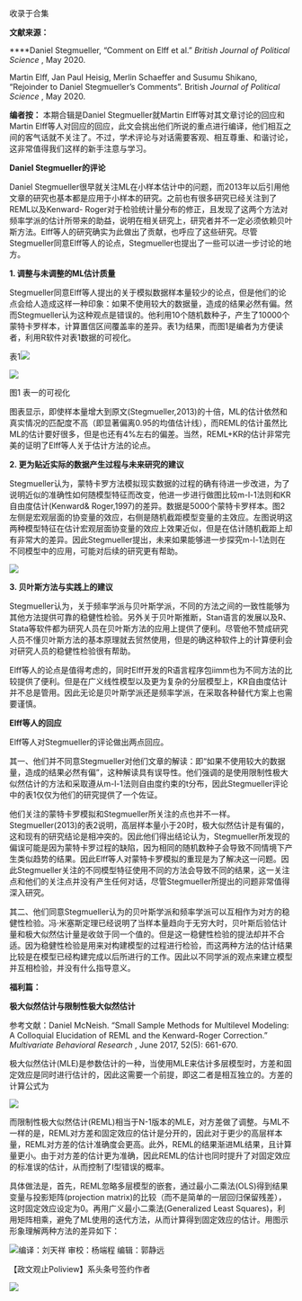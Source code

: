 

收录于合集

**文献来源：**

 ****Daniel Stegmueller, “Comment on Elff et al.” _British Journal of
Political Science_ , May 2020.  

Martin Elff, Jan Paul Heisig, Merlin Schaeffer and Susumu Shikano, “Rejoinder
to Daniel Stegmueller’s Comments”. British _Journal of Political Science_ ,
May 2020.

  

 **编者按：** 本期合辑是Daniel Stegmueller就Martin Elff等对其文章讨论的回应和Martin
Elff等人对回应的回应，此文会挑出他们所说的重点进行编译，他们相互之间的客气话就不关注了。不过，学术评论与对话需要客观、相互尊重、和谐讨论，这非常值得我们这样的新手注意与学习。

  

  
  

  

  

  

 **Daniel Stegmueller的评论**  

  

Daniel
Stegmueller很早就关注ML在小样本估计中的问题，而2013年以后引用他文章的研究也基本都是应用于小样本的研究。之前也有很多研究已经关注到了REML以及Kenward-
Roger对于检验统计量分布的修正，且发现了这两个方法对频率学派的估计所带来的助益，说明在相关研究上，研究者并不一定必须依赖贝叶斯方法。Elff等人的研究确实为此做出了贡献，也呼应了这些研究。尽管Stegmueller同意Elff等人的论点，Stegmueller也提出了一些可以进一步讨论的地方。

 **1\. 调整与未调整的ML估计质量**

  

Stegmueller同意Elff等人提出的关于模拟数据样本量较少的论点，但是他们的论点会给人造成这样一种印象：如果不使用较大的数据量，造成的结果必然有偏。然而Stegmueller认为这种观点是错误的。他利用10个随机数种子，产生了10000个蒙特卡罗样本，计算置信区间覆盖率的差异。表1为结果，而图1是编者为方便读者，利用R软件对表1数据的可视化。

  

表1![](/images/270/2.jpeg)

  

![](/images/270/3.jpeg)

图1 表一的可视化  

  

图表显示，即使样本量增大到原文(Stegmueller,2013)的十倍，ML的估计依然和真实情况的匹配度不高（即显著偏离0.95的均值估计线），而REML的估计虽然比ML的估计要好很多，但是也还有4%左右的偏差。当然，REML+KR的估计非常完美的证明了Elff等人关于估计方法的论点。

  

 **2\. 更为贴近实际的数据产生过程与未来研究的建议**

  

Stegmueller认为，蒙特卡罗方法模拟现实数据的过程的确有待进一步改进，为了说明近似的准确性如何随模型特征而改变，他进一步进行做图比较m-l-1法则和KR自由度估计(Kenward&
Roger,1997)的差异。数据是5000个蒙特卡罗样本。图2左侧是宏观层面的协变量的效应，右侧是随机截距模型变量的主效应。左图说明这两种模型特征在估计宏观层面协变量的效应上效果近似，但是在估计随机截距上却有非常大的差异。因此Stegmueller提出，未来如果能够进一步探究m-l-1法则在不同模型中的应用，可能对后续的研究更有帮助。

  

![](/images/270/4.png)

  

 **3\. 贝叶斯方法与实践上的建议**

  

Stegmueller认为，关于频率学派与贝叶斯学派，不同的方法之间的一致性能够为其他方法提供可靠的稳健性检验。另外关于贝叶斯推断，Stan语言的发展以及R、Stata等软件都为研究人员在贝叶斯方法的应用上提供了便利。尽管他不赞成研究人员不懂贝叶斯方法的基本原理就去贸然使用，但是的确这种软件上的计算便利会对研究人员的稳健性检验很有帮助。  

Elff等人的论点是值得考虑的，同时Elff开发的R语言程序包iimm也为不同方法的比较提供了便利。但是在广义线性模型以及更为复杂的分层模型上，KR自由度估计并不总是管用。因此无论是贝叶斯学派还是频率学派，在采取各种替代方案上也需要谨慎。

  

  

 **Elff等人的回应**

  

Elff等人对Stegmueller的评论做出两点回应。

  

其一、他们并不同意Stegmueller对他们文章的解读：即“如果不使用较大的数据量，造成的结果必然有偏”，这种解读具有误导性。他们强调的是使用限制性极大似然估计的方法和采取遵从m-l-1法则自由度约束的t分布，因此Stegmueller评论中的表1仅仅为他们的研究提供了一个佐证。

  

他们关注的蒙特卡罗模拟和Stegmueller所关注的点也并不一样。Stegmueller(2013)的表2说明，高层样本量小于20时，极大似然估计是有偏的，这和现有的研究结论是相冲突的。因此他们得出结论认为，Stegmueller所发现的偏误可能是因为蒙特卡罗过程的缺陷，因为相同的随机数种子会导致不同情境下产生类似趋势的结果。因此Elff等人对蒙特卡罗模拟的重现是为了解决这一问题。因此Stegmueller关注的不同模型特征使用不同的方法会导致不同的结果，这一关注点和他们的关注点并没有产生任何对话，尽管Stegmueller所提出的问题非常值得深入研究。

  

其二、他们同意Stegmueller认为的贝叶斯学派和频率学派可以互相作为对方的稳健性检验。冯·米塞斯定理已经说明了当样本量趋向于无穷大时，贝叶斯后验估计量和极大似然估计量是收敛于同一个值的。但是这一稳健性检验的提法却并不合适。因为稳健性检验是用来对构建模型的过程进行检验，而这两种方法的估计结果比较是在模型已经构建完成以后所进行的工作。因此以不同学派的观点来建立模型并互相检验，并没有什么指导意义。

  

  

 **福利篇：**

 **极大似然估计与限制性极大似然估计**  

  

参考文献：Daniel McNeish. “Small Sample Methods for Multilevel Modeling: A
Colloquial Elucidation of REML and the Kenward-Roger Correction.”
_Multivariate Behavioral Research_ , June 2017, 52(5): 661-670.  

  

极大似然估计(MLE)是参数估计的一种，当使用MLE来估计多层模型时，方差和固定效应是同时进行估计的，因此这需要一个前提，即这二者是相互独立的。方差的计算公式为

![](/images/270/5.png)

而限制性极大似然估计(REML)相当于N-1版本的MLE，对方差做了调整。与ML不一样的是，REML对方差和固定效应的估计是分开的，因此对于更少的高层样本量，REML对方差的估计准确度会更高。此外，REML的结果渐进ML结果，且计算量更小。由于对方差的估计更为准确，因此REML的估计也同时提升了对固定效应的标准误的估计，从而控制了I型错误的概率。

  

具体做法是，首先，REML忽略多层模型的嵌套，通过最小二乘法(OLS)得到结果变量与投影矩阵(projection
matrix)的比较（而不是简单的一层回归保留残差），这时固定效应设定为0。再用广义最小二乘法(Generalized Least
Squares)，利用矩阵相乘，避免了ML使用的迭代方法，从而计算得到固定效应的估计。用图示形象理解两种方法的差异如下：

![](/images/270/6.png)编译：刘天祥 审校：杨端程 编辑：郭静远

【政文观止Poliview】系头条号签约作者

  

![](/images/270/7.jpeg)

  


